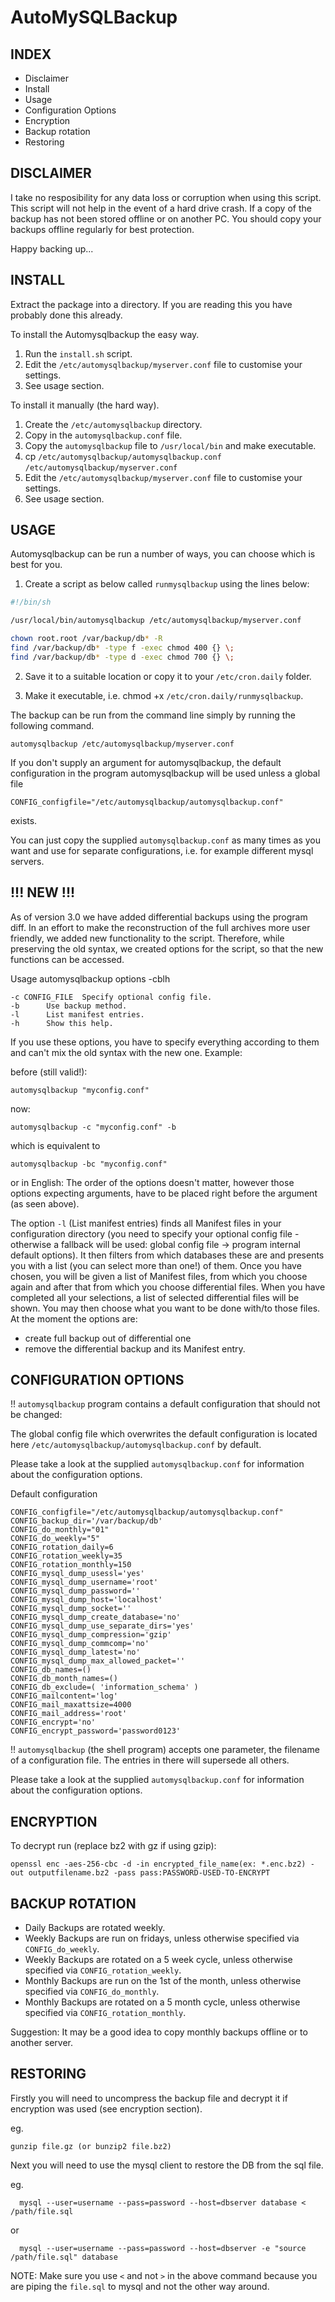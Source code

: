 # AutoMySQLBackup

## INDEX

* Disclaimer
* Install
* Usage
* Configuration Options
* Encryption
* Backup rotation
* Restoring



## DISCLAIMER

I take no resposibility for any data loss or corruption when using this script.
This script will not help in the event of a hard drive crash. If a copy of the
backup has not been stored offline or on another PC. You should copy your backups
offline regularly for best protection.

Happy backing up...



## INSTALL

Extract the package into a directory. If you are reading this you have probably done
this already.

To install the Automysqlbackup the easy way.

1. Run the `install.sh` script.
2. Edit the `/etc/automysqlbackup/myserver.conf` file to customise your settings.
3. See usage section.

To install it manually (the hard way).

1. Create the `/etc/automysqlbackup` directory.
2. Copy in the `automysqlbackup.conf` file.
3. Copy the `automysqlbackup` file to `/usr/local/bin` and make executable.
4. cp `/etc/automysqlbackup/automysqlbackup.conf` `/etc/automysqlbackup/myserver.conf`
5. Edit the `/etc/automysqlbackup/myserver.conf` file to customise your settings.
6. See usage section.



## USAGE

Automysqlbackup can be run a number of ways, you can choose which is best for you.

 1) Create a script as below called `runmysqlbackup` using the lines below:

```bash
#!/bin/sh

/usr/local/bin/automysqlbackup /etc/automysqlbackup/myserver.conf

chown root.root /var/backup/db* -R
find /var/backup/db* -type f -exec chmod 400 {} \;
find /var/backup/db* -type d -exec chmod 700 {} \;
```

 2) Save it to a suitable location or copy it to your `/etc/cron.daily` folder. 

 3) Make it executable, i.e. chmod +x `/etc/cron.daily/runmysqlbackup`.


The backup can be run from the command line simply by running the following command.

```
automysqlbackup /etc/automysqlbackup/myserver.conf
```

If you don't supply an argument for automysqlbackup, the default configuration
in the program automysqlbackup will be used unless a global file

```
CONFIG_configfile="/etc/automysqlbackup/automysqlbackup.conf"
```

exists.

You can just copy the supplied `automysqlbackup.conf` as many times as you want
and use for separate configurations, i.e. for example different mysql servers.

## !!! NEW !!!

As of version 3.0 we have added differential backups using the program diff. In an
effort to make the reconstruction of the full archives more user friendly, we
added new functionality to the script. Therefore, while preserving the old syntax,
we created options for the script, so that the new functions can be accessed.

Usage automysqlbackup options -cblh
```
-c CONFIG_FILE  Specify optional config file.
-b      Use backup method.
-l      List manifest entries.
-h      Show this help.
```

If you use these options, you have to specify everything according to them and can't
mix the old syntax with the new one. Example:

before (still valid!):

```
automysqlbackup "myconfig.conf"
```

now:

```
automysqlbackup -c "myconfig.conf" -b
```

which is equivalent to

```
automysqlbackup -bc "myconfig.conf"
```

or in English: The order of the options doesn't matter, however those options expecting
arguments, have to be placed right before the argument (as seen above).

The option `-l` (List manifest entries) finds all Manifest files in your configuration
directory (you need to specify your optional config file - otherwise a fallback will be
used: global config file -> program internal default options). It then filters from which
databases these are and presents you with a list (you can select more than one!) of them.
Once you have chosen, you will be given a list of Manifest files, from which you choose
again and after that from which you choose differential files. When you have completed
all your selections, a list of selected differential files will be shown. You may then
choose what you want to be done with/to those files. At the moment the options are:

- create full backup out of differential one
- remove the differential backup and its Manifest entry.


## CONFIGURATION OPTIONS

!! `automysqlbackup` program contains a default configuration that should not be changed:

The global config file which overwrites the default configuration is located here
`/etc/automysqlbackup/automysqlbackup.conf` by default.

Please take a look at the supplied `automysqlbackup.conf` for information about the configuration options.

Default configuration
```
CONFIG_configfile="/etc/automysqlbackup/automysqlbackup.conf"
CONFIG_backup_dir='/var/backup/db'
CONFIG_do_monthly="01"
CONFIG_do_weekly="5"
CONFIG_rotation_daily=6
CONFIG_rotation_weekly=35
CONFIG_rotation_monthly=150
CONFIG_mysql_dump_usessl='yes'
CONFIG_mysql_dump_username='root'
CONFIG_mysql_dump_password=''
CONFIG_mysql_dump_host='localhost'
CONFIG_mysql_dump_socket=''
CONFIG_mysql_dump_create_database='no'
CONFIG_mysql_dump_use_separate_dirs='yes'
CONFIG_mysql_dump_compression='gzip'
CONFIG_mysql_dump_commcomp='no'
CONFIG_mysql_dump_latest='no'
CONFIG_mysql_dump_max_allowed_packet=''
CONFIG_db_names=()
CONFIG_db_month_names=()
CONFIG_db_exclude=( 'information_schema' )
CONFIG_mailcontent='log'
CONFIG_mail_maxattsize=4000
CONFIG_mail_address='root'
CONFIG_encrypt='no'
CONFIG_encrypt_password='password0123'
```

!! `automysqlbackup` (the shell program) accepts one parameter, the filename of a configuration file. The entries in there will supersede all others.

Please take a look at the supplied `automysqlbackup.conf` for information about the configuration options.



## ENCRYPTION

To decrypt run (replace bz2 with gz if using gzip):

```
openssl enc -aes-256-cbc -d -in encrypted_file_name(ex: *.enc.bz2) -out outputfilename.bz2 -pass pass:PASSWORD-USED-TO-ENCRYPT
```


## BACKUP ROTATION

* Daily Backups are rotated weekly.
* Weekly Backups are run on fridays, unless otherwise specified via `CONFIG_do_weekly`.
* Weekly Backups are rotated on a 5 week cycle, unless otherwise specified via `CONFIG_rotation_weekly`.
* Monthly Backups are run on the 1st of the month, unless otherwise specified via `CONFIG_do_monthly`.
* Monthly Backups are rotated on a 5 month cycle, unless otherwise specified via `CONFIG_rotation_monthly`.

Suggestion: It may be a good idea to copy monthly backups offline or to another server.



## RESTORING

Firstly you will need to uncompress the backup file and decrypt it if encryption was used (see encryption section).

eg.
```
gunzip file.gz (or bunzip2 file.bz2)
```

Next you will need to use the mysql client to restore the DB from the sql file.

eg.
```
  mysql --user=username --pass=password --host=dbserver database < /path/file.sql
```
or
```
  mysql --user=username --pass=password --host=dbserver -e "source /path/file.sql" database
```
NOTE: Make sure you use `<` and not `>` in the above command because you are piping the `file.sql` to mysql and not the other way around.

